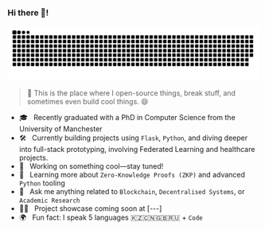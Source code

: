 ### Hi there 👋!
<picture>
  <source media="(prefers-color-scheme: dark)" srcset="https://raw.githubusercontent.com/platane/platane/output/github-contribution-grid-snake-dark.svg">
  <source media="(prefers-color-scheme: light)" srcset="https://raw.githubusercontent.com/platane/platane/output/github-contribution-grid-snake.svg">
  <img alt="github contribution grid snake animation" src="https://raw.githubusercontent.com/platane/platane/output/github-contribution-grid-snake.svg">
</picture>

> 🧪 This is the place where I open-source things, break stuff, and sometimes even build cool things. 😄  

- 🎓 &nbsp; Recently graduated with a PhD in Computer Science from the University of Manchester  
- 🛠️ &nbsp; Currently building projects using `Flask`, `Python`, and diving deeper into full-stack prototyping, involving Federated Learning and healthcare projects.
- 🔭 &nbsp; Working on something cool—stay tuned!  
- 🌱 &nbsp; Learning more about `Zero-Knowledge Proofs (ZKP)` and advanced `Python` tooling  
- 💬 &nbsp; Ask me anything related to `Blockchain`, `Decentralised Systems`, or `Academic Research`  
- 👨‍💻 &nbsp; Project showcase coming soon at [---] 
- 🌍 &nbsp; Fun fact: I speak 5 languages 🇰🇿🇨🇳🇬🇧🇷🇺 + `Code`
